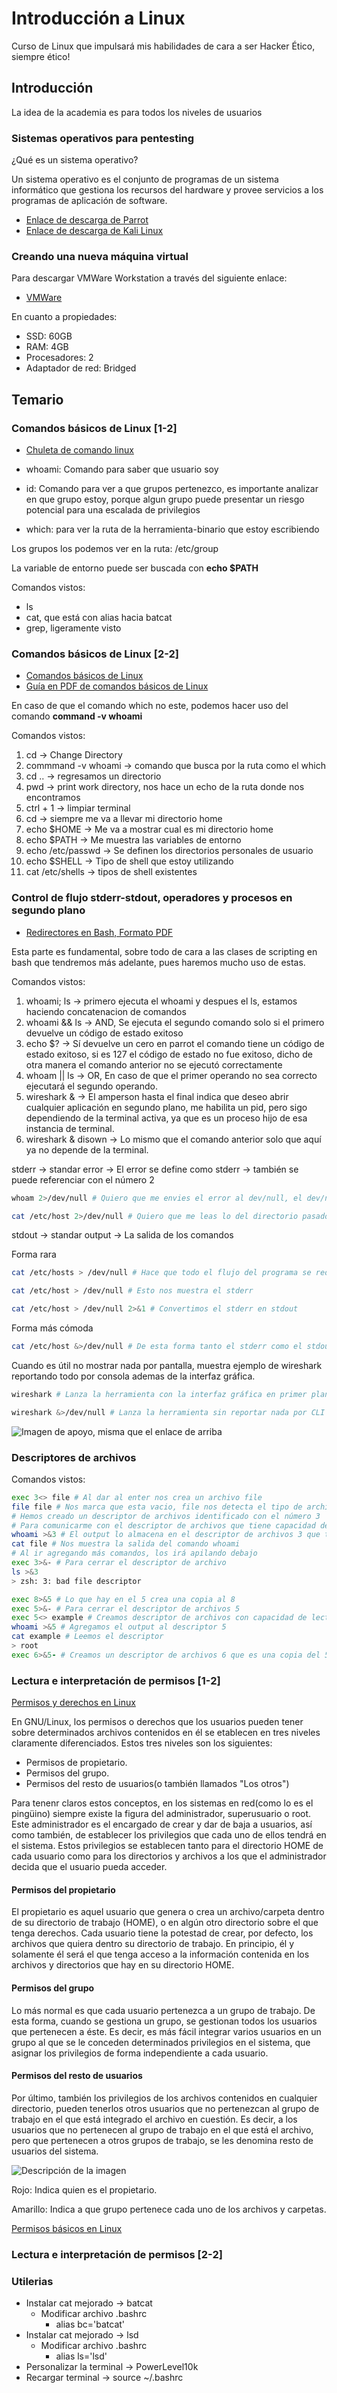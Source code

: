 # Introducción a Linux

Curso de Linux que impulsará mis habilidades de cara a ser Hacker Ético, siempre ético!

## Introducción

La idea de la academia es para todos los niveles de usuarios

### Sistemas operativos para pentesting

¿Qué es un sistema operativo?

Un sistema operativo es el conjunto de programas de un sistema informático que gestiona los recursos del hardware y provee servicios a los programas de aplicación de software.

* [Enlace de descarga de Parrot](https://parrotsec.org/download/)
* [Enlace de descarga de Kali Linux](https://www.kali.org/get-kali/)

### Creando una nueva máquina virtual

Para descargar VMWare Workstation a través del siguiente enlace:

* [VMWare](https://www.vmware.com/es/products/workstation-pro/workstation-pro-evaluation.html)

En cuanto a propiedades:

* SSD: 60GB
* RAM: 4GB
* Procesadores: 2
* Adaptador de red: Bridged

## Temario

### Comandos básicos de Linux [1-2]

* [Chuleta de comando linux](https://ciberninjas.com/chuleta-comandos-linux/)

* whoami: Comando para saber que usuario soy
* id: Comando para ver a que grupos pertenezco, es importante analizar en que grupo estoy, porque algun grupo puede presentar un riesgo potencial para una escalada de privilegios
* which: para ver la ruta de la herramienta-binario que estoy escribiendo

Los grupos los podemos ver en la ruta: /etc/group

La variable de entorno puede ser buscada con **echo $PATH**

Comandos vistos:

* ls
* cat, que está con alias hacia batcat
* grep, ligeramente visto

### Comandos básicos de Linux [2-2]

* [Comandos básicos de Linux](https://www.bonaval.com/kb/cheats-chuletas/comandos-basicos-linux)
* [Guía en PDF de comandos básicos de Linux](https://www.fing.edu.uy/inco/cursos/sistoper/recursosLaboratorio/tutorial0.pdf)

En caso de que el comando which no este, podemos hacer uso del comando **command -v whoami**

Comandos vistos:

1. cd -> Change Directory
2. commmand -v whoami -> comando que busca por la ruta como el which
3. cd .. -> regresamos un directorio
4. pwd -> print work directory, nos hace un echo de la ruta donde nos encontramos
5. ctrl + 1 -> limpiar terminal
6. cd -> siempre me va a llevar mi directorio home
7. echo $HOME -> Me va a mostrar cual es mi directorio home
8. echo $PATH -> Me muestra las variables de entorno
9. echo /etc/passwd -> Se definen los directorios personales de usuario
10. echo $SHELL -> Tipo de shell que estoy utilizando
11. cat /etc/shells -> tipos de shell existentes

### Control de flujo stderr-stdout, operadores y procesos en segundo plano

* [Redirectores en Bash, Formato PDF](https://hack4u.io/wp-content/uploads/2022/05/bash-redirections-cheat-sheet.pdf)

Esta parte es fundamental, sobre todo de cara a las clases de scripting en bash que tendremos más adelante, pues haremos mucho uso de estas.

Comandos vistos:

1. whoami; ls -> primero ejecuta el whoami y despues el ls, estamos haciendo concatenacion de comandos
2. whoami && ls -> AND, Se ejecuta el segundo comando solo si el primero devuelve un código de estado exitoso
3. echo $? -> Sí devuelve un cero en parrot el comando tiene un código de estado exitoso, si es 127 el código de estado no fue exitoso, dicho de otra manera el comando anterior no se ejecutó correctamente
4. whoam || ls -> OR, En caso de que el primer operando no sea correcto ejecutará el segundo operando.
5. wireshark & -> El amperson hasta el final indica que deseo abrir cualquier aplicación en segundo plano, me habilita un pid, pero sigo dependiendo de la terminal activa, ya que es un proceso hijo de esa instancia de terminal.
6. wireshark & disown -> Lo mismo que el comando anterior solo que aquí ya no depende de la terminal.

stderr -> standar error -> El error se define como stderr -> también se puede referenciar con el número 2

```bash
whoam 2>/dev/null # Quiero que me envies el error al dev/null, el dev/null es como un agujero negro, es un archivo especial, cualquier cosa que metamos ahi desaparece, el comando al ejecutarse y tener errores, no nos lo reportará en pantalla y todo los errores serán mandados al archivo antes mencionado
```

```bash
cat /etc/host 2>/dev/null # Quiero que me leas lo del directorio pasado y si no existe, el error de directorio no existente lo mandará al dev/null
```

stdout -> standar output -> La salida de los comandos

Forma rara

```bash
cat /etc/hosts > /dev/null # Hace que todo el flujo del programa se rediriga al dev/null, de tal manera que lo ejecutamos y no vemos nada, aunque todo es correcto.

cat /etc/host > /dev/null # Esto nos muestra el stderr

cat /etc/host > /dev/null 2>&1 # Convertimos el stderr en stdout
```

Forma más cómoda

```bash
cat /etc/host &>/dev/null # De esta forma tanto el stderr como el stdout no se mostrarán en pantalla
```

Cuando es útil no mostrar nada por pantalla, muestra ejemplo de wireshark reportando todo por consola ademas de la interfaz gráfica.

```bash
wireshark # Lanza la herramienta con la interfaz gráfica en primer plano y la CLI en segundo plano mandando stdout

wireshark &>/dev/null # Lanza la herramienta sin reportar nada por CLI
```

![Imagen de apoyo, misma que el enlace de arriba](/img/2.png)

### Descriptores de archivos

Comandos vistos:

```bash
exec 3<> file # Al dar al enter nos crea un archivo file
file file # Nos marca que esta vacio, file nos detecta el tipo de archivo en base a los magic numbers
# Hemos creado un descriptor de archivos identificado con el número 3
# Para comunicarme con el descriptor de archivos que tiene capacidad de lectura y escritura, < = lectura, > escritura
whoami >&3 # El output lo almacena en el descriptor de archivos 3 que tiene capacidad de escritura
cat file # Nos muestra la salida del comando whoami
# Al ir agregando más comandos, los irá apilando debajo
exec 3>&- # Para cerrar el descriptor de archivo
ls >&3
> zsh: 3: bad file descriptor

exec 8>&5 # Lo que hay en el 5 crea una copia al 8
exec 5>&- # Para cerrar el descriptor de archivos 5
exec 5<> example # Creamos descriptor de archivos con capacidad de lectura y escritura
whoami >&5 # Agregamos el output al descriptor 5
cat example # Leemos el descriptor
> root
exec 6>&5- # Creamos un descriptor de archivos 6 que es una copia del 5 pero cerramos el 5
```

### Lectura e interpretación de permisos [1-2]

[Permisos y derechos en Linux](https://blog.desdelinux.net/permisos-y-derechos-en-linux/?msclkid=22f8cb88ba8111ecb5d8a3db91f066ab)

En GNU/Linux, los permisos o derechos que los usuarios pueden tener sobre determinados archivos contenidos en él se etablecen en tres niveles claramente diferenciados. Estos tres niveles son los siguientes:

* Permisos de propietario.
* Permisos del grupo.
* Permisos del resto de usuarios(o también llamados "Los otros")

Para tenenr claros estos conceptos, en los sistemas en red(como lo es el pingüino) siempre existe la figura del administrador, superusuario o root. Este administrador es el encargado de crear y dar de baja a usuarios, así como también, de establecer los privilegios que cada uno de ellos tendrá en el sistema. Estos privilegios se establecen tanto para el directorio HOME de cada usuario como para los directorios y archivos a los que el administrador decida que el usuario pueda acceder.

#### Permisos del propietario

El propietario es aquel usuario que genera o crea un archivo/carpeta dentro de su directorio de trabajo (HOME), o en algún otro directorio sobre el que tenga derechos. Cada usuario tiene la potestad de crear, por defecto, los archivos que quiera dentro su directorio de trabajo. En principio, él y solamente él será el que tenga acceso a la información contenida en los archivos y directorios que hay en su directorio HOME.

#### Permisos del grupo

Lo más normal es que cada usuario pertenezca a un grupo de trabajo. De esta forma, cuando se gestiona un grupo, se gestionan todos los usuarios que pertenecen a éste. Es decir, es más fácil integrar varios usuarios en un grupo al que se le conceden determinados privilegios en el sistema, que asignar los privilegios de forma independiente a cada usuario.

#### Permisos del resto de usuarios

Por último, también los privilegios de los archivos contenidos en cualquier directorio, pueden tenerlos otros usuarios que no pertenezcan al grupo de trabajo en el que está integrado el archivo en cuestión. Es decir, a los usuarios que no pertenecen al grupo de trabajo en el que está el archivo, pero que pertenecen a otros grupos de trabajo, se les denomina resto de usuarios del sistema.

![Descripción de la imagen](/img/3.png)

Rojo: Indica quien es el propietario.

Amarillo: Indica a que grupo pertenece cada uno de los archivos y carpetas.

[Permisos básicos en Linux](https://www.profesionalreview.com/2017/01/28/permisos-basicos-linux-ubuntu-chmod/)

### Lectura e interpretación de permisos [2-2]

### Utilerias

* Instalar cat mejorado -> batcat
  * Modificar archivo .bashrc
    * alias bc='batcat'
* Instalar cat mejorado -> lsd
  * Modificar archivo .bashrc
    * alias ls='lsd'
* Personalizar la terminal -> PowerLevel10k
* Recargar terminal -> source ~/.bashrc

